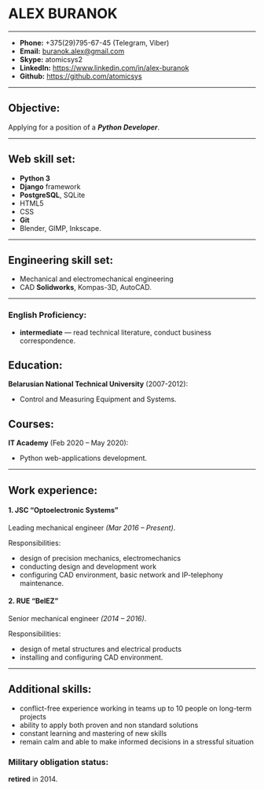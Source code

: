 # ALEX BURANOK

---
- **Phone:** +375(29)795-67-45 (Telegram, Viber)
- **Email:** buranok.alex@gmail.com
- **Skype:** atomicsys2
- **LinkedIn:** https://www.linkedin.com/in/alex-buranok
- **Github:** https://github.com/atomicsys

---
## Objective:
Applying for a position of a _**Python Developer**_.

---
## Web skill set:
- **Python 3**
- **Django** framework
- **PostgreSQL**, SQLite
- HTML5
- CSS
- **Git**
- Blender, GIMP, Inkscape.

---
## Engineering skill set:
- Mechanical and electromechanical engineering
- CAD **Solidworks**, Kompas-3D, AutoCAD.

---
### English Proficiency:
- **intermediate** — read technical literature, conduct business correspondence.

## Education:
**Belarusian National Technical University** (2007-2012):
- Control and Measuring Equipment and Systems.

## Courses:
**IT Academy** (Feb 2020 – May 2020):
- Python web-applications development.

---
## Work experience:

#### 1. JSC “Optoelectronic Systems”
Leading mechanical engineer _(Mar 2016 – Present)_.

Responsibilities:
- design of precision mechanics, electromechanics
- conducting design and development work
- configuring CAD environment, basic network and IP-telephony maintenance.

#### 2. RUE “BelEZ”
Senior mechanical engineer _(2014 – 2016)_.

Responsibilities:
- design of metal structures and electrical products
- installing and configuring CAD environment.

---
## Additional skills:
- conflict-free experience working in teams up to 10 people on long-term projects
- ability to apply both proven and non standard solutions
- constant learning and mastering of new skills
- remain calm and able to make informed decisions in a stressful situation

### Military obligation status:
**retired** in 2014.
